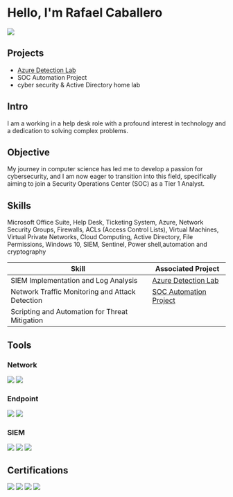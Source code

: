 
 # Hello, I'm Rafael Caballero
<a href="https://linkedin.com/in/rafacablr/"><img src="https://img.shields.io/badge/-LinkedIn-0072b1?&style=for-the-badge&logo=linkedin&logoColor=white" /></a>

## Projects
- <a href="https://github.com/rafa0c/Detecrtion-lab">Azure Detection Lab</a>
- SOC Automation Project
- cyber security  & Active Directory home lab

## Intro

I am a working in a help desk role with a profound interest in technology and a dedication to solving complex problems.

## Objective


My journey in computer science has led me to develop a passion for cybersecurity, and I am now eager to transition into this field, specifically aiming to join a Security Operations Center (SOC) as a Tier 1 Analyst.

## Skills
Microsoft Office Suite, Help Desk, Ticketing System, Azure, Network Security Groups, Firewalls, ACLs (Access Control Lists), 
Virtual Machines, Virtual Private Networks, Cloud Computing, Active Directory, File Permissions, Windows 10, SIEM, Sentinel,
Power shell,automation and cryptography 

| Skill                                         | Associated Project         |
|-----------------------------------------------|----------------------------|
| SIEM Implementation and Log Analysis          | <a href="https://github.com/rafa0c/Detecrtion-lab">Azure Detection Lab</a>|
| Network Traffic Monitoring and Attack Detection | <a href="https://google.com">SOC Automation Project</a>|
| Scripting and Automation for Threat Mitigation | <a href="https://google.com">| Scripting and Automation for Threat Mitigation 
<!--
| Security Automation with Shuffle SOAR         | <a href="https://google.com">Detection Lab</a>|
| Incident Response Planning and Execution      | <a href="https://google.com">Detection Lab</a>|
| Case Management with TheHive                  | <a href="https://google.com">Detection Lab</a>|
| Scripting and Automation for Threat Mitigation | <a href="https://google.com">Detection Lab</a>|
-->
## Tools


### Network
<div>
    <img src="https://img.shields.io/badge/-Wireshark-1679A7?&style=for-the-badge&logo=Wireshark&logoColor=white" />
    <img src="https://img.shields.io/badge/-Suricata-EF3B2D?&style=for-the-badge&logo=Suricata&logoColor=white" />
    
</div>

### Endpoint
<div>
    <img src="https://img.shields.io/badge/-Microsoft_Defender_for_Endpoint-00A4EF?&style=for-the-badge&logo=Microsoft&logoColor=white" />
    <img src="https://img.shields.io/badge/-Velociraptor-4B275F?&style=for-the-badge&logo=Velociraptor&logoColor=white" />
</div>

### SIEM
<div>
    <img src="https://img.shields.io/badge/-Microsoft_Sentinel-0078D4?&style=for-the-badge&logo=Microsoft&logoColor=white" />
    <img src="https://img.shields.io/badge/-Splunk-000000?&style=for-the-badge&logo=Splunk&logoColor=white" />
    <img src="https://img.shields.io/badge/-Elastic-005571?&style=for-the-badge&logo=Elastic&logoColor=white" />
</div>

## Certifications

<div>
<img src="https://img.shields.io/badge/-Security%2B-FF0000?&style=for-the-badge&logo=CompTIA&logoColor=white" />
<img src="https://img.shields.io/badge/-Network%2B-007ACC?&style=for-the-badge&logo=CompTIA&logoColor=white" />
<img src="https://img.shields.io/badge/-A%2B-4D4D4D?&style=for-the-badge&logo=CompTIA&logoColor=white" />
<img src="https://img.shields.io/badge/-Google_Cyber_security-006400?&style=for-the-badge&logoColor=white" />


</div>


